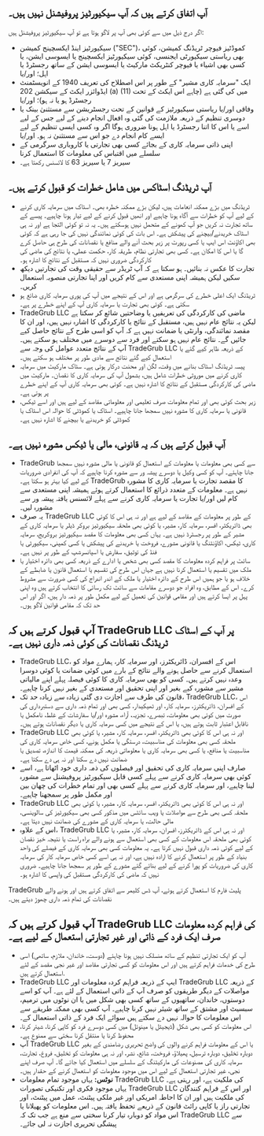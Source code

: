 ## آپ اتفاق کرتے ہیں کہ آپ سیکیورٹیز پروفیشنل نہیں ہیں۔

اگر درج ذیل میں سے کوئی بھی آپ پر لاگو ہوتا ہے تو آپ سیکیورٹیز پروفیشنل ہیں:
- سیکیورٹیز اینڈ ایکسچینج کمیشن ("SEC")، کموڈٹیز فیوچر ٹریڈنگ کمیشن، کوئی بھی ریاستی سیکیورٹی ایجنسی، کوئی سیکیورٹیز ایکسچینج یا ایسوسی ایشن، یا کسی بھی اشیاء یا فیوچر کنٹریکٹ مارکیٹ یا ایسوسی ایشن کے ساتھ رجسٹرڈ یا اہل؛ اور/یا
- ایک "سرمایہ کاری مشیر" کے طور پر اس اصطلاح کی تعریف 1940 کے انویسٹمنٹ ایڈوائزر ایکٹ کے سیکشن 202 (a) (11) میں کی گئی ہے (چاہے اس ایکٹ کے تحت رجسٹرڈ ہو یا نہ ہو)؛ اور/یا
- وفاقی اور/یا ریاستی سیکیورٹیز کے قوانین کے تحت رجسٹریشن سے مستثنیٰ بینک یا دوسری تنظیم کے ذریعہ ملازمت کی گئی وہ افعال انجام دینے کے لیے جس کے لیے اسے یا اس کا اتنا رجسٹرڈ یا اہل ہونا ضروری ہوگا اگر وہ کسی ایسی تنظیم کے لیے ایسے کام انجام دے جو اس سے مستثنیٰ نہ ہو۔ اور/یا
- اپنی ذاتی سرمایہ کاری کے بجائے کسی بھی تجارتی یا کاروباری سرگرمی کے سلسلے میں اقتباس کی معلومات کا استعمال کرنا
- سیریز 7 یا سیریز 63 کا لائسنس رکھتا ہے۔

## آپ ٹریڈنگ اسٹاکس میں شامل خطرات کو قبول کرتے ہیں۔

- ٹریڈنگ میں بڑے ممکنہ انعامات ہیں، لیکن بڑے ممکنہ خطرہ بھی۔ اسٹاک میں سرمایہ کاری کرنے کے لیے آپ کو خطرات سے آگاہ ہونا چاہیے اور انھیں قبول کرنے کے لیے تیار ہونا چاہیے۔ پیسے کے ساتھ تجارت نہ کریں جو آپ کھونے کے متحمل نہیں ہوسکتے ہیں۔ یہ نہ تو کوئی التجا ہے اور نہ ہی اسٹاک خریدنے/بیچنے کی پیشکش ہے۔ اس بات کی کوئی نمائندگی نہیں کی جا رہی ہے کہ کوئی بھی اکاؤنٹ اس ایپ یا کسی رپورٹ پر زیر بحث آنے والے منافع یا نقصانات کی طرح ہی حاصل کرے گا یا اس کا امکان ہے۔ کسی بھی تجارتی نظام، طریقہ کار، حکمت عملی، یا نتائج کی ماضی کی کارکردگی ضروری نہیں کہ مستقبل کے نتائج کا اشارہ ہو۔
- تجارت کا عکس نہ بنائیں۔ ہو سکتا ہے کہ آپ ٹریڈر سے حقیقی وقت کی تجارتیں دیکھ سکیں لیکن ہمیشہ اپنی مستعدی سے کام کریں اور اپنا تجارتی منصوبہ استعمال کریں۔
- ٹریڈنگ ایک اعلی خطرے کی سرگرمی ہے اور اس کے نتیجے میں آپ کی پوری سرمایہ کاری ضائع ہو سکتی ہے۔ کوئی بھی تجارت یا سرمایہ کاری آپ کے اپنے خطرے پر ہے۔
- TradeGrub LLC ماضی کی کارکردگی کی تعریفیں یا وضاحتیں شائع کر سکتا ہے لیکن یہ نتائج عام نہیں ہیں، مستقبل کے نتائج یا کارکردگی کا اشارہ نہیں ہیں، اور ان کا مقصد نمائندگی، وارنٹی یا ضمانت نہیں ہے کہ آپ کو اسی طرح کے نتائج حاصل کیے جائیں گے۔ نتائج عام نہیں ہو سکتے اور فرد سے دوسرے میں مختلف ہو سکتے ہیں۔ آپ کے نتائج متعدد عوامل کی وجہ سے TradeGrub LLC کے ذریعہ ظاہر کیے گئے یا استعمال کیے گئے نتائج سے مادی طور پر مختلف ہو سکتے ہیں۔
- پیسہ ٹریڈنگ اسٹاک بنانے میں وقت، لگن اور محنت درکار ہوتی ہے۔ سٹاک مارکیٹ میں سرمایہ کاری کرنے میں موروثی خطرات شامل ہیں، بشمول آپ کی سرمایہ کاری کا نقصان۔ مارکیٹ میں ماضی کی کارکردگی مستقبل کے نتائج کا اشارہ نہیں ہے۔ کوئی بھی سرمایہ کاری آپ کے اپنے خطرے پر ہوتی ہے۔ 
- زیر بحث کوئی بھی اور تمام معلومات صرف تعلیمی اور معلوماتی مقاصد کے لیے ہیں اور اسے ٹیکس، قانونی یا سرمایہ کاری کا مشورہ نہیں سمجھا جانا چاہیے۔ اسٹاک یا کموڈٹی کا حوالہ اس اسٹاک یا کموڈٹی کو خریدنے یا بیچنے کا اشارہ نہیں ہے۔

## آپ قبول کرتے ہیں کہ یہ قانونی، مالی یا ٹیکس مشورہ نہیں ہے۔

- TradeGrub سے کسی بھی معلومات یا معلومات کے استعمال کو قانونی یا مالی مشورہ نہیں سمجھا جانا چاہئے۔ آپ کو کسی وکیل یا دوسرے پیشہ ور سے مشورہ کرنا چاہیے کہ آپ کی انفرادی ضروریات کے لیے کیا بہتر ہو سکتا ہے۔
  TradeGrub کا مقصد تجارت یا سرمایہ کاری کا مشورہ نہیں ہے۔ معلومات کے متعدد ذرائع کا استعمال کرتے ہوئے ہمیشہ اپنی مستعدی سے کام لیں اور/یا تجارت یا سرمایہ کاری کرنے سے پہلے لائسنس یافتہ پیشہ ور سے مشورہ لیں۔
- یہ صرف TradeGrub LLC کے طور پر معلومات کے مقاصد کے لیے ہے اور نہ ہی اس کا کوئی بھی ڈائریکٹر، افسر، سرمایہ کار، مشیر، یا کوئی بھی ملحقہ سیکیورٹیز بروکر ڈیلر یا سرمایہ کاری کے مشیر کے طور پر رجسٹرڈ نہیں ہے۔ یہاں کسی بھی معلومات کا مقصد سیکیورٹیز بروکریج، سرمایہ کاری، ٹیکس، اکاؤنٹنگ یا قانونی مشورے، فروخت یا خریدنے کی پیشکش یا کسی کمپنی، سیکیورٹی یا فنڈ کی توثیق، سفارش یا اسپانسرشپ کے طور پر نہیں ہے۔
- سائٹ پر فراہم کردہ معلومات کا مقصد کسی بھی شخص یا ادارے کے ذریعہ کسی بھی دائرہ اختیار یا ملک میں تقسیم یا استعمال کرنا نہیں ہے جہاں اس طرح کی تقسیم یا استعمال قانون یا ضابطے کے خلاف ہو یا جو ہمیں اس طرح کے دائرہ اختیار یا ملک کے اندر اندراج کی کسی ضرورت سے مشروط کرے۔ اس کے مطابق، وہ افراد جو دوسرے مقامات سے سائٹ تک رسائی کا انتخاب کرتے ہیں وہ اپنی پہل پر ایسا کرتے ہیں اور مقامی قوانین کی تعمیل کے لیے مکمل طور پر ذمہ دار ہیں، اگر اور اس حد تک کہ مقامی قوانین لاگو ہوں۔

## آپ قبول کرتے ہیں کہ TradeGrub LLC پر آپ کے اسٹاک ٹریڈنگ نقصانات کی کوئی ذمہ داری نہیں ہے۔

- TradeGrub LLC، اس کے افسران، ڈائریکٹرز، اور سرمایہ کار، ہمارے مواد کو استعمال کرنے سے حاصل ہونے والے نتائج کے بارے میں کوئی ضمانت یا کوئی دوسرا وعدہ نہیں کرتے ہیں۔ کسی کو بھی سرمایہ کاری کا کوئی فیصلہ پہلے اپنے مالیاتی مشیر سے مشورہ کیے بغیر اور اپنی تحقیق اور مستعدی کے بغیر نہیں کرنا چاہیے۔
- قانون کی طرف سے اجازت دی گئی زیادہ سے زیادہ حد تک، TradeGrub LLC، اس کے افسران، ڈائریکٹرز، سرمایہ کار، اور ٹھیکیدار، کسی بھی اور تمام ذمہ داری سے دستبرداری کی صورت میں کوئی بھی معلومات، تبصرے، تجزیہ، آراء، مشورہ اور/یا سفارشات کے غلط، نامکمل یا ناقابل اعتبار ثابت ہوتے ہیں، یا اس کے نتیجے میں کسی سرمایہ کاری یا دیگر نقصانات ہوتے ہیں۔
- TradeGrub LLC اور نہ ہی اس کا کوئی بھی ڈائریکٹر، افسر، سرمایہ کار، مشیر، یا کوئی بھی ملحقہ کسی بھی معلومات کی مناسبیت، درستگی یا مکمل ہونے، کسی خاص سرمایہ کاری کی مناسبیت یا منافع، یا کسی بھی سرمایہ کاری یا معلوماتی ذریعہ کی ممکنہ قیمت کا اندازہ، تصدیق یا ضمانت نہیں دے سکتا اور نہ ہی دے سکتا ہے۔
- صارف اپنی سرمایہ کاری کی تحقیق اور فیصلوں کی ذمہ داری خود اٹھاتا ہے، اسے کوئی بھی سرمایہ کاری کرنے سے پہلے کسی قابل سیکیورٹیز پروفیشنل سے مشورہ لینا چاہیے، اور سرمایہ کاری کرنے سے پہلے کسی بھی اور تمام خطرات کی چھان بین اور مکمل طور پر سمجھنا چاہیے۔
- TradeGrub LLC اور نہ ہی اس کا کوئی بھی ڈائریکٹر، افسر، سرمایہ کار، مشیر، یا کوئی بھی ملحقہ کسی بھی طرح سے مواصلات یا ویب سائٹس میں مذکور کسی بھی سیکیورٹیز کی سالوینسی، مالی حالت، یا سرمایہ کاری کے مشورے کی ضمانت نہیں دیتا ہے۔
- اس کے علاوہ، TradeGrub LLC اور نہ ہی اس کے ڈائریکٹرز، افسران، سرمایہ کار، مشیر، یا کوئی بھی ملحقہ اس معلومات کے کسی بھی استعمال سے ہونے والے براہ راست یا نتیجہ خیز نقصان کے لیے کوئی ذمہ داری قبول نہیں کرتا ہے۔ یہ معلومات کسی بھی سرمایہ کاری کے فیصلے کی واحد بنیاد کے طور پر استعمال کرنے کا ارادہ نہیں ہے، اور نہ ہی اسے کسی خاص سرمایہ کار کی سرمایہ کاری کی ضروریات کو پورا کرنے کے لیے بنائے گئے مشورے کے طور پر سمجھا جانا چاہیے۔ ضروری نہیں کہ ماضی کی کارکردگی مستقبل کی واپسی کا اشارہ ہو۔

TradeGrub پلیٹ فارم کا استعمال کرتے ہوئے، آپ ڈس کلیمر سے اتفاق کرتے ہیں اور ہونے والے نقصانات کی تمام ذمہ داری چھوڑ دیتے ہیں۔

## آپ قبول کرتے ہیں کہ TradeGrub LLC کی فراہم کردہ معلومات صرف ایک فرد کے ذاتی اور غیر تجارتی استعمال کے لیے ہے۔

- آپ کو ایک تجارتی تنظیم کے ساتھ منسلک نہیں ہونا چاہئے (دوست، خاندان، ملازم، ساتھی) اسی طرح کی خدمات فراہم کرتے ہیں اور اس معلومات کو کسی تجارتی مقاصد اور غیر نجی مقصد کے لئے استعمال کرتے ہیں.
- TradeGrub LLC ایپ کے ذریعہ فراہم کردہ معلومات اور TradeGrub LLC کے ذریعہ مواصلات کے دیگر طریقوں کو صرف آپ کے ذاتی استعمال کے لئے ہے۔ آپ کو اسے دوستوں، خاندان، ساتھیوں کے ساتھ کسی بھی شکل میں یا ان نوٹوں میں ترمیم، سبسیٹ اور مشتق کے ساتھ شیئر نہیں کرنا چاہیے۔ آپ کسی بھی ممکنہ طریقے سے اس معلومات کا حوالہ نہیں دے سکتے ہیں سوائے ایک فرد کے ذاتی استعمال کے۔
- اس معلومات کو کسی بھی شکل (ڈیجیٹل یا مینوئل) میں کسی دوسرے فرد کو کاپی کرنا، شیئر کرنا، محفوظ کرنا یا منتقل کرنا سختی سے ممنوع ہے۔
- آپ TradeGrub LLC یا اس کے معلومات فراہم کرنے والوں کی واضح تحریری رضامندی کے بغیر دوبارہ تخلیق، دوبارہ ترسیل، پھیلاؤ، فروخت، شائع، نشر، اور نہ ہی معلومات کو تخلیق، فروغ، تجارت، سرمایہ کاری کی مصنوعات کی مارکیٹنگ کے سلسلے میں استعمال کیا جائے گا۔ آپ صرف اپنے نجی، غیر تجارتی استعمال کے لیے اس میں موجود معلومات کو استعمال کرنے کے حقدار ہیں۔
- **نوٹس:** یہاں موجود تمام معلومات TradeGrub LLC کی ملکیت ہے، اور رہتی ہے۔ یہاں موجود فکری اور تکنیکی تصورات TradeGrub LLC اور اس کے فراہم کنندگان کی ملکیت ہیں اور ان کا احاطہ امریکی اور غیر ملکی پیٹنٹ، عمل میں پیٹنٹ، اور تجارتی راز یا کاپی رائٹ قانون کے ذریعے تحفظ یافتہ ہیں۔ اس معلومات کو پھیلانا یا اس مواد کو دوبارہ تیار کرنا سختی سے منع ہے جب تک کہ TradeGrub LLC سے پیشگی تحریری اجازت نہ لی جائے۔